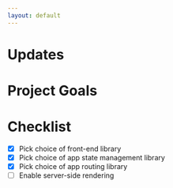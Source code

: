```yaml
---
layout: default
---
```


# [](#updates)Updates

# [](#project-goals)Project Goals

# [](#checklist)Checklist

- [x] Pick choice of front-end library
- [x] Pick choice of app state management library
- [x] Pick choice of app routing library 
- [ ] Enable server-side rendering
